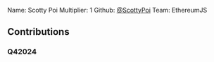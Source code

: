Name: Scotty Poi
Multiplier: 1
Github: [@ScottyPoi](https://github.com/ScottyPoi)
Team: EthereumJS

## Contributions
### Q42024
